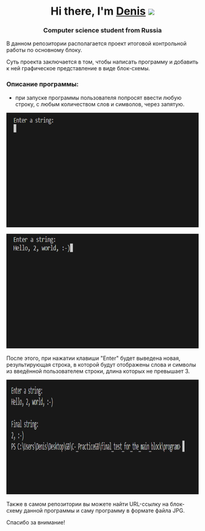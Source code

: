 <h1 align="center">Hi there, I'm <a href="https://gb.ru/users/de3d44c9-9664-4992-8a3b-1c346c454472" target="_blank">Denis</a> 
<img src="https://github.com/blackcater/blackcater/raw/main/images/Hi.gif" height="32"/></h1>
<h3 align="center">Computer science student from Russia</h3>

В данном репозитории располагается проект итоговой контрольной работы по основному блоку.

Суть проекта заключается в том, чтобы написать программу и добавить к ней графическое представление в виде блок-схемы.

### Описание программы:
- при запуске программы пользователя попросят ввести любую строку, с любым количеством слов и символов, через запятую. 

<img src="https://raw.githubusercontent.com/splashbros30/final_test_for_the_main_block/main/screenshots/Screenshot_2.png" height="300"/></h1>

<img src="https://raw.githubusercontent.com/splashbros30/final_test_for_the_main_block/main/screenshots/Screenshot_3.png" height="300"/></h1>

После этого, при нажатии клавиши "Enter" будет выведена новая, результирующая строка, в которой будут отображены слова и символы из введённой пользователем строки, длина которых не превышает 3.

<img src="https://raw.githubusercontent.com/splashbros30/final_test_for_the_main_block/main/screenshots/Screenshot_4.png" height="300"/></h1>

Также в самом репозитории вы можете найти URL-ссылку на блок-схему данной программы и саму программу в формате файла JPG.

Спасибо за внимание!
